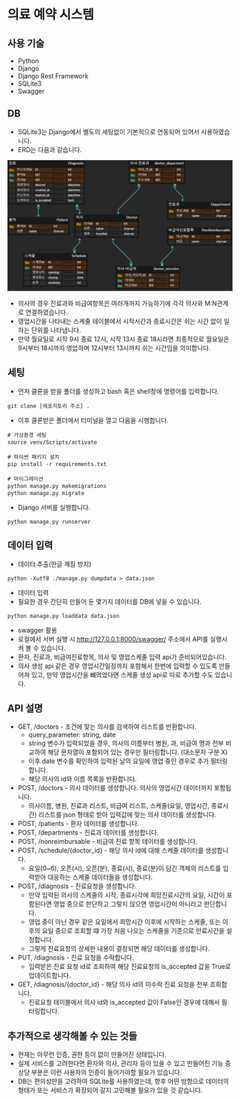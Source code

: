 # 의료 예약 시스템
## 사용 기술
- Python
- Django
- Django Rest Framework
- SQLite3
- Swagger

## DB
- SQLite3는 Django에서 별도의 세팅없이 기본적으로 연동되어 있어서 사용하였습니다.
- ERD는 다음과 같습니다.

![img.png](img.png)
- 의사의 경우 진료과와 비급여항목은 여러개까지 가능하기에 각각 의사와 M:N관계로 연결하였습니다.
- 영업시간을 나타내는 스케줄 테이블에서 시작시간과 종료시간은 쉬는 시간 없이 일하는 단위를 나타냅니다.
- 만약 월요일로 시작 9시 종료 12시, 시작 13시 종료 18시라면 최종적으로 월요일은 9시부터 18시까지 영업하며 12시부터 13시까지 쉬는 시간임을 의미합니다.


## 세팅
- 먼저 클론을 받을 폴더를 생성하고 bash 혹은 shell창에 명령어를 입력합니다.
```commandline
git clone [레포지토리 주소] .
```
- 이후 클론받은 폴더에서 터미널을 열고 다음을 시행합니다.
```commandline
# 가상환경 세팅
source venv/Scripts/activate

# 파이썬 패키지 설치
pip install -r requirements.txt

# 마이그레이션
python manage.py makemigrations
python manage.py migrate
```
- Django 서버를 실행합니다.
```commandline
python manage.py runserver
```
## 데이터 입력
- 데이터 추출(한글 깨짐 방지)
```commandline
python -Xutf8 ./manage.py dumpdata > data.json
```
- 데이터 입력
- 필요한 경우 간단히 만들어 둔 몇가지 데이터를 DB에 넣을 수 있습니다.
```commandline
python manage.py loaddata data.json
```
- swagger 활용
- 로컬에서 서버 실행 시 http://127.0.0.1:8000/swagger/ 주소에서 API를 실행시켜 볼 수 있습니다.
- 환자, 진료과, 비급여진료항목, 의사 및 영업스케줄 입력 api가 준비되어있습니다.
- 의사 생성 api 같은 경우 영업시간일정까지 포함해서 한번에 입력할 수 있도록 만들어져 있고, 만약 영업시간을 뺴먹었다면 스케줄 생성 api로 따로 추가할 수도 있습니다.

## API 설명
- GET, /doctors - 조건에 맞는 의사를 검색하여 리스트를 반환합니다.
  - query_parameter: string, date
  - string 변수가 입력되었을 경우, 의사의 이름부터 병원, 과, 비급여 명과 전부 비교하여 해당 문자열이 포함되어 있는 경우만 필터링합니다. (대소문자 구분 X)
  - 이후 date 변수를 확인하여 입력된 날의 요일에 영업 중인 경우로 추가 필터링합니다.
  - 해당 의사의 id와 이름 목록을 반환합니다.
- POST, /doctors - 의사 데이터를 생성합니다. 의사의 영업시간 데이터까지 포함됩니다.
  - 의사이름, 병원, 진료과 리스트, 비급여 리스트, 스케줄(요일, 영업시간, 종료시간) 리스트를 json 형태로 받아 입력값에 맞는 의사 데이터를 생성합니다.
- POST, /patients - 환자 데이터를 생성합니다.
- POST, /departments - 진료과 데이터를 생성합니다.
- POST, /nonreimbursable - 비급여 진료 항목 데이터를 생성합니다.
- POST, /schedule/{doctor_id} - 해당 의사 id에 대해 스케줄 데이터를 생성합니다.
  - 요일(0~6), 오픈(시), 오픈(분), 종료(시), 종료(분)이 담긴 객체의 리스트를 입력받아 대응하는 스케줄 데이터들을 생성합니다.
- POST, /diagnosis - 진료요청을 생성합니다.
  - 만약 입력된 의사의 스케줄의 시작, 종료시각에 희망진료시간의 요일, 시간이 포함된다면 영업 중으로 판단하고 그렇지 않으면 영업시간이 아니라고 판단합니다.
  - 영업 중이 아닌 경우 같은 요일에서 희망시간 이후에 시작하는 스케줄, 또는 이후의 요일 중으로 조회할 떄 가장 처음 나오는 스케줄을 기준으로 만료시간을 설정합니다.
  - 그렇게 진료요청의 상세한 내용이 결정되면 해당 데이터를 생성합니다.
- PUT, /diagnosis - 진료 요청을 수락합니다.
  - 입력받은 진료 요청 id로 조회하여 해당 진료요청의 is_accepted 값을 True로 업데이트합니다.
- GET, /diagnosis/{doctor_id} - 해당 의사 id의 미수락 진료 요청을 전부 조회합니다.
  - 진료요청 테이블에서 의사 id와 is_accepted 값이 False인 경우에 대해서 필터링합니다.

## 추가적으로 생각해볼 수 있는 것들
- 현재는 아무런 인증, 권한 등이 없이 만들어진 상태입니다.
- 실제 서비스를 고려한다면 환자와 의사, 관리자 등이 있을 수 있고 만들어진 기능 중 상당 부분은 이런 사용자의 인증이 들어가야할 필요가 있습니다.
- DB는 편의성만을 고려하여 SQLite를 사용하였는데, 향후 어떤 방향으로 데이터의 형태가 또는 서비스가 확장되어 갈지 고민해볼 필요가 있을 것 같습니다.

